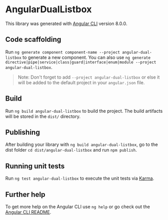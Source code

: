 # AngularDualListbox

This library was generated with [Angular CLI](https://github.com/angular/angular-cli) version 8.0.0.

## Code scaffolding

Run `ng generate component component-name --project angular-dual-listbox` to generate a new component. You can also use `ng generate directive|pipe|service|class|guard|interface|enum|module --project angular-dual-listbox`.
> Note: Don't forget to add `--project angular-dual-listbox` or else it will be added to the default project in your `angular.json` file. 

## Build

Run `ng build angular-dual-listbox` to build the project. The build artifacts will be stored in the `dist/` directory.

## Publishing

After building your library with `ng build angular-dual-listbox`, go to the dist folder `cd dist/angular-dual-listbox` and run `npm publish`.

## Running unit tests

Run `ng test angular-dual-listbox` to execute the unit tests via [Karma](https://karma-runner.github.io).

## Further help

To get more help on the Angular CLI use `ng help` or go check out the [Angular CLI README](https://github.com/angular/angular-cli/blob/master/README.md).
